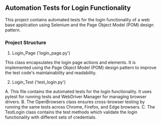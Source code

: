 ## Automation Tests for Login Functionality

This project contains automated tests for the login functionality of a web base application using Selenium and the Page Object Model (POM) design pattern.

### Project Structure
1. Login_Page ('login_page.py')

This class encapsulates the login page actions and elements. It is implemented using the Page Object Model (POM) design pattern to improve the test code's maintainability and readability.

2. Login_Test ('test_login.py')

A. This file contains the automated tests for the login functionality. It uses pytest for running tests and WebDriver Manager for managing browser drivers.
B. The OpenBrowsers class ensures cross-browser testing by running the same tests across Chrome, Firefox, and Edge browsers.
C. The TestLogin class contains the test methods which validate the login functionality with different sets of credentials.
